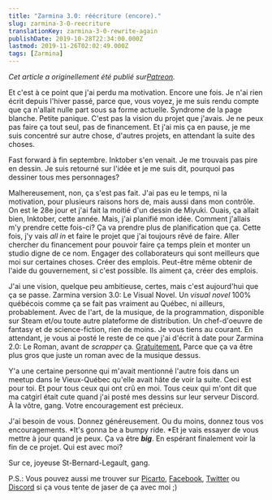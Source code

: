 ```yaml
---
title: "Zarmina 3.0: réécriture (encore)."
slug: zarmina-3-0-reecriture
translationKey: zarmina-3-0-rewrite-again
publishDate: 2019-10-28T22:34:00.000Z
lastmod: 2019-11-26T02:02:49.000Z
tags: [Zarmina]
---
```


*Cet article a originellement été publié sur[Patreon](https://www.patreon.com/juju2143).*

Et c'est à ce point que j'ai perdu ma motivation. Encore une fois. Je n'ai rien écrit depuis l'hiver passé, parce que, vous voyez, je me suis rendu compte que ça n'allait nulle part sous sa forme actuelle. Syndrome de la page blanche. Petite panique. C'est pas la vision du projet que j'avais. Je ne peux pas faire ça tout seul, pas de financement. Et j'ai mis ça en pause, je me suis concentré sur autre chose, d'autres projets, en attendant la suite des choses.

Fast forward à fin septembre. Inktober s'en venait. Je me trouvais pas pire en dessin. Je suis retourné sur l'idée et je me suis dit, pourquoi pas dessiner tous mes personnages?

Malhereusement, non, ça s'est pas fait. J'ai pas eu le temps, ni la motivation, pour plusieurs raisons hors de, mais aussi dans mon contrôle. On est le 28e jour et j'ai fait la moitié d'un dessin de Miyuki. Ouais, ça allait bien, Inktober, cette année. Mais, j'ai planifié mon idée. Comment j'allais m'y prendre cette fois-ci? Ça va prendre plus de planification que ça. Cette fois, j'y vais *all in* et faire le projet que j'ai toujours rêvé de faire. Aller chercher du financement pour pouvoir faire ça temps plein et monter un studio digne de ce nom. Engager des collaborateurs qui sont meilleurs que moi sur certaines choses. Créer des emplois. Peut-être même obtenir de l'aide du gouvernement, si c'est possible. Ils aiment ça, créer des emplois.

J'ai une vision, quelque peu ambitieuse, certes, mais c'est aujourd'hui que ça se passe. Zarmina version 3.0: Le Visual Novel. Un *visual novel* 100% québécois comme ça se fait pas vraiment au Québec, ni ailleurs, probablement. Avec de l'art, de la musique, de la programmation, disponible sur Steam et/ou toute autre plateforme de distribution. Un chef-d'oeuvre de fantasy et de science-fiction, rien de moins. Je vous tiens au courant. En attendant, je vous ai posté le reste de ce que j'ai d'écrit à date pour Zarmina 2.0: Le Roman, avant de *scrapper* ça. [Gratuitement.](https://www.patreon.com/posts/31097262) Parce que ça va être plus gros que juste un roman avec de la musique dessus.

Y'a une certaine personne qui m'avait mentionné l'autre fois dans un meetup dans le Vieux-Québec qu'elle avait hâte de voir la suite. Ceci est pour toi. Et pour tous ceux qui ont crû en moi. Tous ceux qui m'ont dit que ma catgirl était cute quand j'ai posté mes dessins sur leur serveur Discord. À la vôtre, gang. Votre encouragement est précieux.

J'ai besoin de vous. Donnez généreusement. Ou du moins, donnez tous vos encouragements. *It's gonna be a bumpy ride. *Et je vais essayer de vous mettre à jour quand je peux. Ça va être *****big*****. En espérant finalement voir la fin de ce projet. Qui est avec moi?

Sur ce, joyeuse St-Bernard-Legault, gang.

P.S.: Vous pouvez aussi me trouver sur [Picarto](http://picarto.tv/juju2143), [Facebook](http://fb.com/zarminaxyz), [Twitter](http://twitter.com/juju2143) ou [Discord](http://discord.gg/32sJN6g) si ça vous tente de jaser de ça avec moi ;)
